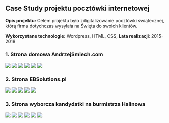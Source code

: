 ## Case Study projektu pocztówki internetowej
**Opis projektu:** Celem projektu było zdigitalizowanie pocztówki świątecznej, którą firma dotychczas wysyłała na Święta do swoich klientów.

**Wykorzystane technologie:** Wordpress, HTML, CSS, 
**Lata realizacji**: 2015-2018
### 1. Strona domowa AndrzejSmiech.com

<img src="images/wordpress/andrzejsmiech.com_2.jpg?raw=true"/>
<img src="images/wordpress/andrzejsmiech.com_3.jpg?raw=true"/>
<img src="images/wordpress/andrzejsmiech.com_4.jpg?raw=true"/>
<img src="images/wordpress/andrzejsmiech.com_5.jpg?raw=true"/>
<img src="images/wordpress/andrzejsmiech.com_6.jpg?raw=true"/>
<img src="images/wordpress/andrzejsmiech.com_7.jpg?raw=true"/>

### 2. Strona EBSolutions.pl

<img src="images/wordpress/EBSolutions.pl_1.jpg?raw=true"/>
<img src="images/wordpress/EBSolutions.pl_2.jpg?raw=true"/>
<img src="images/wordpress/EBSolutions.pl_3.jpg?raw=true"/>
<img src="images/wordpress/EBSolutions.pl_4.jpg?raw=true"/>
<img src="images/wordpress/EBSolutions.pl_5.jpg?raw=true"/>


### 3. Strona wyborcza kandydatki na burmistrza Halinowa

<img src="images/wordpress/iphone_2.jpg?raw=true"/>
<img src="images/wordpress/stronawww_1.jpg?raw=true"/>
<img src="images/wordpress/iphone_3.jpg?raw=true"/>
<img src="images/wordpress/stronawww_2.jpg?raw=true"/>
<img src="images/wordpress/stronawww_3.jpg?raw=true"/>
<img src="images/wordpress/iphone_4.jpg?raw=true"/>




